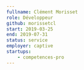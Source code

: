 ```yaml
---
fullname: Clément Morisset
role: Développeur
github: morissetcl
start: 2019-03-25
end: 2019-07-31
status: service
employer: captive
startups:
    - competences-pro
---
```

